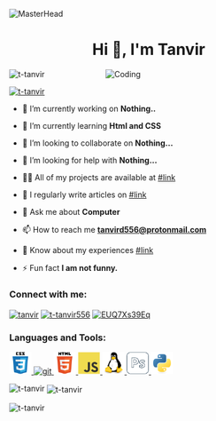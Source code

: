 ![MasterHead](https://mir-s3-cdn-cf.behance.net/project_modules/max_1200/54b6c068097599.5b50bca476b9b.gif)

<h1 align="center">Hi 👋, I'm Tanvir</h1>

<img align="right" alt="Coding" width="330px" src="https://media3.giphy.com/media/qgQUggAC3Pfv687qPC/giphy.gif?cid=ecf05e47hgsvsifadbe97byyr3zaw9ry1wqarx4c5cjujqyk&amp;rid=giphy.gif&amp;ct=g">

<p align="left"> <img src="https://komarev.com/ghpvc/?username=t-tanvir&label=Profile%20views&color=0e75b6&style=flat" alt="t-tanvir" /> </p>

<p align="left"> <a href="https://github.com/ryo-ma/github-profile-trophy"><img src="https://github-profile-trophy.vercel.app/?username=t-tanvir" alt="t-tanvir" /></a> </p>

- 🔭 I’m currently working on **Nothing..**

- 🌱 I’m currently learning **Html and CSS**

- 👯 I’m looking to collaborate on **Nothing...**

- 🤝 I’m looking for help with **Nothing...**

- 👨‍💻 All of my projects are available at [#link](#link)

- 📝 I regularly write articles on [#link](#link)

- 💬 Ask me about **Computer**

- 📫 How to reach me **tanvird556@protonmail.com**

- 📄 Know about my experiences [#link](#link)

- ⚡ Fun fact **I am not funny.**

<h3 align="left">Connect with me:</h3>
<p align="left">
<a href="https://fb.com/tanvir" target="blank"><img align="center" src="https://raw.githubusercontent.com/rahuldkjain/github-profile-readme-generator/master/src/images/icons/Social/facebook.svg" alt="tanvir" height="30" width="40" /></a>
<a href="https://instagram.com/t-tanvir556" target="blank"><img align="center" src="https://raw.githubusercontent.com/rahuldkjain/github-profile-readme-generator/master/src/images/icons/Social/instagram.svg" alt="t-tanvir556" height="30" width="40" /></a>
<a href="https://discord.gg/EUQ7Xs39Eq" target="blank"><img align="center" src="https://raw.githubusercontent.com/rahuldkjain/github-profile-readme-generator/master/src/images/icons/Social/discord.svg" alt="EUQ7Xs39Eq" height="30" width="40" /></a>
</p>

<h3 align="left">Languages and Tools:</h3>
<p align="left"> <a href="https://www.w3schools.com/css/" target="_blank" rel="noreferrer"> <img src="https://raw.githubusercontent.com/devicons/devicon/master/icons/css3/css3-original-wordmark.svg" alt="css3" width="40" height="40"/> </a> <a href="https://git-scm.com/" target="_blank" rel="noreferrer"> <img src="https://www.vectorlogo.zone/logos/git-scm/git-scm-icon.svg" alt="git" width="40" height="40"/> </a> <a href="https://www.w3.org/html/" target="_blank" rel="noreferrer"> <img src="https://raw.githubusercontent.com/devicons/devicon/master/icons/html5/html5-original-wordmark.svg" alt="html5" width="40" height="40"/> </a> <a href="https://developer.mozilla.org/en-US/docs/Web/JavaScript" target="_blank" rel="noreferrer"> <img src="https://raw.githubusercontent.com/devicons/devicon/master/icons/javascript/javascript-original.svg" alt="javascript" width="40" height="40"/> </a> <a href="https://www.linux.org/" target="_blank" rel="noreferrer"> <img src="https://raw.githubusercontent.com/devicons/devicon/master/icons/linux/linux-original.svg" alt="linux" width="40" height="40"/> </a> <a href="https://www.photoshop.com/en" target="_blank" rel="noreferrer"> <img src="https://raw.githubusercontent.com/devicons/devicon/master/icons/photoshop/photoshop-line.svg" alt="photoshop" width="40" height="40"/> </a> <a href="https://www.python.org" target="_blank" rel="noreferrer"> <img src="https://raw.githubusercontent.com/devicons/devicon/master/icons/python/python-original.svg" alt="python" width="40" height="40"/> </a> </p>

<p><img align="left" src="https://github-readme-stats.vercel.app/api/top-langs?username=t-tanvir&show_icons=true&locale=en&layout=compact" alt="t-tanvir" /></p>

<p>&nbsp;<img align="center" src="https://github-readme-stats.vercel.app/api?username=t-tanvir&show_icons=true&locale=en" alt="t-tanvir" /></p>

<p><img align="center" src="https://github-readme-streak-stats.herokuapp.com/?user=t-tanvir&" alt="t-tanvir" /></p>
